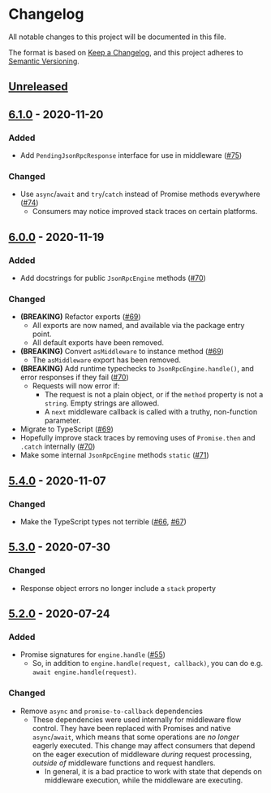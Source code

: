 # Changelog

All notable changes to this project will be documented in this file.

The format is based on [Keep a Changelog](https://keepachangelog.com/en/1.0.0/),
and this project adheres to [Semantic Versioning](https://semver.org/spec/v2.0.0.html).

## [Unreleased]

## [6.1.0] - 2020-11-20

### Added

- Add `PendingJsonRpcResponse` interface for use in middleware ([#75](https://github.com/MetaMask/json-rpc-engine/pull/75))

### Changed

- Use `async`/`await` and `try`/`catch` instead of Promise methods everywhere ([#74](https://github.com/MetaMask/json-rpc-engine/pull/74))
  - Consumers may notice improved stack traces on certain platforms.

## [6.0.0] - 2020-11-19

### Added

- Add docstrings for public `JsonRpcEngine` methods ([#70](https://github.com/MetaMask/json-rpc-engine/pull/70))

### Changed

- **(BREAKING)** Refactor exports ([#69](https://github.com/MetaMask/json-rpc-engine/pull/69))
  - All exports are now named, and available via the package entry point.
  - All default exports have been removed.
- **(BREAKING)** Convert `asMiddleware` to instance method ([#69](https://github.com/MetaMask/json-rpc-engine/pull/69))
  - The `asMiddleware` export has been removed.
- **(BREAKING)** Add runtime typechecks to `JsonRpcEngine.handle()`, and error responses if they fail ([#70](https://github.com/MetaMask/json-rpc-engine/pull/70))
  - Requests will now error if:
    - The request is not a plain object, or if the `method` property is not a `string`. Empty strings are allowed.
    - A `next` middleware callback is called with a truthy, non-function parameter.
- Migrate to TypeScript ([#69](https://github.com/MetaMask/json-rpc-engine/pull/69))
- Hopefully improve stack traces by removing uses of `Promise.then` and `.catch` internally ([#70](https://github.com/MetaMask/json-rpc-engine/pull/70))
- Make some internal `JsonRpcEngine` methods `static` ([#71](https://github.com/MetaMask/json-rpc-engine/pull/71))

## [5.4.0] - 2020-11-07

### Changed

- Make the TypeScript types not terrible ([#66](https://github.com/MetaMask/json-rpc-engine/pull/66), [#67](https://github.com/MetaMask/json-rpc-engine/pull/67))

## [5.3.0] - 2020-07-30

### Changed

- Response object errors no longer include a `stack` property

## [5.2.0] - 2020-07-24

### Added

- Promise signatures for `engine.handle` ([#55](https://github.com/MetaMask/json-rpc-engine/pull/55))
  - So, in addition to `engine.handle(request, callback)`, you can do e.g. `await engine.handle(request)`.

### Changed

- Remove `async` and `promise-to-callback` dependencies
  - These dependencies were used internally for middleware flow control.
    They have been replaced with Promises and native `async`/`await`, which means that some operations are _no longer_ eagerly executed.
    This change may affect consumers that depend on the eager execution of middleware _during_ request processing, _outside of_ middleware functions and request handlers.
    - In general, it is a bad practice to work with state that depends on middleware execution, while the middleware are executing.

[unreleased]: https://github.com/MetaMask/json-rpc-engine/compare/v6.1.0...HEAD
[6.1.0]: https://github.com/MetaMask/json-rpc-engine/compare/v6.0.0...v6.1.0
[6.0.0]: https://github.com/MetaMask/json-rpc-engine/compare/v5.4.0...v6.0.0
[5.4.0]: https://github.com/MetaMask/json-rpc-engine/compare/v5.3.0...v5.4.0
[5.3.0]: https://github.com/MetaMask/json-rpc-engine/compare/v5.2.0...v5.3.0
[5.2.0]: https://github.com/MetaMask/json-rpc-engine/compare/v5.1.8...v5.2.0
[5.1.8]: https://github.com/MetaMask/json-rpc-engine/compare/v5.1.6...v5.1.8
[5.1.6]: https://github.com/MetaMask/json-rpc-engine/compare/v5.1.5...v5.1.6
[5.1.5]: https://github.com/MetaMask/json-rpc-engine/compare/v5.1.4...v5.1.5
[5.1.4]: https://github.com/MetaMask/json-rpc-engine/compare/v5.1.3...v5.1.4
[5.1.3]: https://github.com/MetaMask/json-rpc-engine/compare/v5.1.1...v5.1.3
[5.1.1]: https://github.com/MetaMask/json-rpc-engine/compare/v5.1.0...v5.1.1
[5.1.0]: https://github.com/MetaMask/json-rpc-engine/compare/v5.0.0...v5.1.0
[5.0.0]: https://github.com/MetaMask/json-rpc-engine/compare/v4.0.0...v5.0.0
